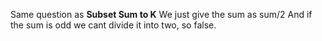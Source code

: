 Same question as **Subset Sum to K**
We just give the sum as sum/2
And if the sum is odd we cant divide it into two, so false.
​